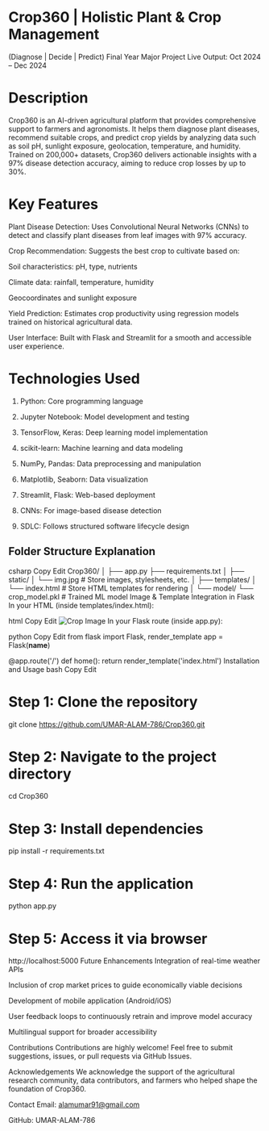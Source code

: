 # Crop360 | Holistic Plant & Crop Management
(Diagnose | Decide | Predict)
Final Year Major Project
Live Output: Oct 2024 – Dec 2024

# Description
Crop360 is an AI-driven agricultural platform that provides comprehensive support to farmers and agronomists. It helps them diagnose plant diseases, recommend suitable crops, and predict crop yields by analyzing data such as soil pH, sunlight exposure, geolocation, temperature, and humidity.
Trained on 200,000+ datasets, Crop360 delivers actionable insights with a 97% disease detection accuracy, aiming to reduce crop losses by up to 30%.

# Key Features
Plant Disease Detection: Uses Convolutional Neural Networks (CNNs) to detect and classify plant diseases from leaf images with 97% accuracy.

Crop Recommendation: Suggests the best crop to cultivate based on:

Soil characteristics: pH, type, nutrients

Climate data: rainfall, temperature, humidity

Geocoordinates and sunlight exposure

Yield Prediction: Estimates crop productivity using regression models trained on historical agricultural data.

User Interface: Built with Flask and Streamlit for a smooth and accessible user experience.

# Technologies Used
1. Python: Core programming language

2. Jupyter Notebook: Model development and testing

3. TensorFlow, Keras: Deep learning model implementation

4. scikit-learn: Machine learning and data modeling

5. NumPy, Pandas: Data preprocessing and manipulation

6. Matplotlib, Seaborn: Data visualization

7. Streamlit, Flask: Web-based deployment

8. CNNs: For image-based disease detection

9. SDLC: Follows structured software lifecycle design

## Folder Structure Explanation
csharp
Copy
Edit
Crop360/
│
├── app.py
├── requirements.txt
│
├── static/
│   └── img.jpg         # Store images, stylesheets, etc.
│
├── templates/
│   └── index.html      # Store HTML templates for rendering
│
└── model/
    └── crop_model.pkl  # Trained ML model
Image & Template Integration in Flask
In your HTML (inside templates/index.html):

html
Copy
Edit
<img src="{{ url_for('static', filename='img.jpg') }}" alt="Crop Image">
In your Flask route (inside app.py):

python
Copy
Edit
from flask import Flask, render_template
app = Flask(__name__)

@app.route('/')
def home():
    return render_template('index.html')
Installation and Usage
bash
Copy
Edit
# Step 1: Clone the repository
git clone https://github.com/UMAR-ALAM-786/Crop360.git

# Step 2: Navigate to the project directory
cd Crop360

# Step 3: Install dependencies
pip install -r requirements.txt

# Step 4: Run the application
python app.py

# Step 5: Access it via browser
http://localhost:5000
Future Enhancements
Integration of real-time weather APIs

Inclusion of crop market prices to guide economically viable decisions

Development of mobile application (Android/iOS)

User feedback loops to continuously retrain and improve model accuracy

Multilingual support for broader accessibility

Contributions
Contributions are highly welcome!
Feel free to submit suggestions, issues, or pull requests via GitHub Issues.

Acknowledgements
We acknowledge the support of the agricultural research community, data contributors, and farmers who helped shape the foundation of Crop360.

Contact
Email: alamumar91@gmail.com

GitHub: UMAR-ALAM-786
